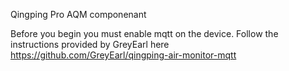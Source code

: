 Qingping Pro AQM componenant

Before you begin you must enable mqtt on the device. Follow the instructions provided by GreyEarl here https://github.com/GreyEarl/qingping-air-monitor-mqtt
